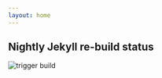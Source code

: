```yaml
---
layout: home
---
```

## Nightly Jekyll re-build status
![trigger build](https://github.com/BillRaymond/cambermast-website/workflows/trigger%20build/badge.svg)
